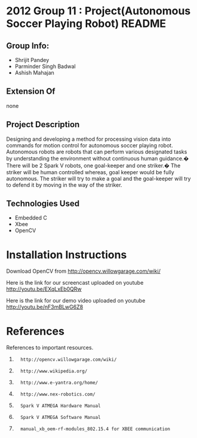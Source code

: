 2012 Group 11 : Project(Autonomous Soccer Playing Robot) README 
================================================

Group Info:
------------
+   Shrijit Pandey 
+   Parminder Singh Badwal
+   Ashish Mahajan

Extension Of
------------

none 

Project Description
-------------------

Designing and developing a method for processing vision data into commands for motion control for autonomous soccer playing robot.
Autonomous robots are robots that can perform various designated tasks by understanding the environment without continuous human guidance.�
There will be 2 Spark V robots, one goal-keeper and one striker.�
The striker will be human controlled whereas, goal keeper would be fully autonomous.
The striker will try to make a goal and the goal-keeper will try to defend it by moving in the way of the striker.


Technologies Used
-------------------------

+   Embedded C
+   Xbee
+   OpenCV
   


Installation Instructions
=========================

Download OpenCV from
http://opencv.willowgarage.com/wiki/


Here is the link for our screencast uploaded on youtube
http://youtu.be/EXqLxEb0QRw

Here is the link for our demo video uploaded on youtube
http://youtu.be/nF3mBLwG6Z8

References
===========

References to important resources. 

1.       http://opencv.willowgarage.com/wiki/
2.       http://www.wikipedia.org/
3.       http://www.e-yantra.org/home/
4.       http://www.nex-robotics.com/
5.       Spark V ATMEGA Hardware Manual
6.       Spark V ATMEGA Software Manual
7.       manual_xb_oem-rf-modules_802.15.4 for XBEE communication


